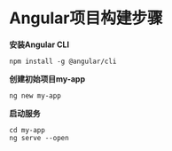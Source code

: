 # Angular项目构建步骤

**安装Angular CLI**

```
npm install -g @angular/cli
```

**创建初始项目my-app**

```
ng new my-app
```

**启动服务**

```
cd my-app
ng serve --open
```

